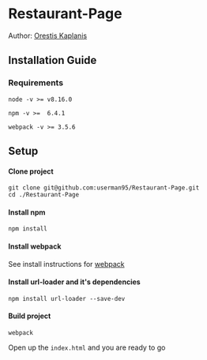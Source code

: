 # Restaurant-Page

Author: [Orestis Kaplanis](https://github.com/userman95)

## Installation Guide
### Requirements
```
node -v >= v8.16.0

npm -v >=  6.4.1

webpack -v >= 3.5.6

```
## Setup
#### Clone project
```
git clone git@github.com:userman95/Restaurant-Page.git
cd ./Restaurant-Page
```
#### Install npm
```
npm install
```
#### Install webpack
  See install instructions for [webpack](https://webpack.js.org/guides/installation/)

#### Install url-loader and it's dependencies
```
npm install url-loader --save-dev
```
#### Build project
```
webpack
```
Open up the `index.html` and you are ready to go
